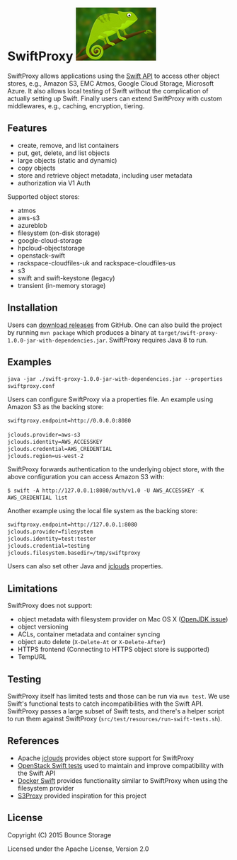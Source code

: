 SwiftProxy ![logo](src/main/resources/chameleon.png)
=======
SwiftProxy allows applications using the
[Swift API](https://wiki.openstack.org/wiki/Swift)
to access other object stores,
e.g., Amazon S3, EMC Atmos, Google Cloud Storage, Microsoft Azure.
It also allows local testing of Swift without the complication of actually setting up Swift.
Finally users can extend SwiftProxy with custom middlewares, e.g., caching,
encryption, tiering.

Features
--------
* create, remove, and list containers
* put, get, delete, and list objects
* large objects (static and dynamic)
* copy objects
* store and retrieve object metadata, including user metadata
* authorization via V1 Auth

Supported object stores:

* atmos
* aws-s3
* azureblob
* filesystem (on-disk storage)
* google-cloud-storage
* hpcloud-objectstorage
* openstack-swift
* rackspace-cloudfiles-uk and rackspace-cloudfiles-us
* s3
* swift and swift-keystone (legacy)
* transient (in-memory storage)

Installation
------------

Users can
[download releases](https://github.com/bouncestorage/swiftproxy/releases)
from GitHub.  One can also build the project by running `mvn package`
which produces a binary at
`target/swift-proxy-1.0.0-jar-with-dependencies.jar`.
SwiftProxy requires Java 8 to run.

Examples
--------

```
java -jar ./swift-proxy-1.0.0-jar-with-dependencies.jar --properties swiftproxy.conf
```

Users can configure SwiftProxy via a properties file.  An example
using Amazon S3 as the backing store:

```
swiftproxy.endpoint=http://0.0.0.0:8080

jclouds.provider=aws-s3
jclouds.identity=AWS_ACCESSKEY
jclouds.credential=AWS_CREDENTIAL
jclouds.region=us-west-2
```

SwiftProxy forwards authentication to the underlying object store,
with the above configuration you can access Amazon S3 with:

```
$ swift -A http://127.0.0.1:8080/auth/v1.0 -U AWS_ACCESSKEY -K AWS_CREDENTIAL list
```

Another example using the local file system as the backing store:

```
swiftproxy.endpoint=http://127.0.0.1:8080
jclouds.provider=filesystem
jclouds.identity=test:tester
jclouds.credential=testing
jclouds.filesystem.basedir=/tmp/swiftproxy
```

Users can also set other Java and
[jclouds](https://github.com/jclouds/jclouds/blob/master/core/src/main/java/org/jclouds/Constants.java)
properties.

Limitations
-----------

SwiftProxy does not support:

* object metadata with filesystem provider on Mac OS X
  ([OpenJDK issue](https://bugs.openjdk.java.net/browse/JDK-8030048))
* object versioning
* ACLs, container metadata and container syncing
* object auto delete (`X-Delete-At` or `X-Delete-After`)
* HTTPS frontend (Connecting to HTTPS object store is supported)
* TempURL

Testing
-------

SwiftProxy itself has limited tests and those can be run via `mvn
test`. We use Swift's functional tests to catch incompatibilities with
the Swift API. SwiftProxy passes a large subset of Swift tests, and
there's a helper script to run them against SwiftProxy
(`src/test/resources/run-swift-tests.sh`).

References
----------

* Apache [jclouds](http://jclouds.apache.org/) provides object store
support for SwiftProxy
* [OpenStack Swift tests](https://github.com/openstack/swift/tree/master/test/functional)
used to maintain and improve compatibility with the Swift API
* [Docker Swift](https://github.com/ualbertalib/docker-swift) provides
functionality similar to SwiftProxy when using the filesystem
provider
* [S3Proxy](https://github.com/andrewgaul/s3proxy) provided inspiration
for this project


License
-------
Copyright (C) 2015 Bounce Storage

Licensed under the Apache License, Version 2.0
